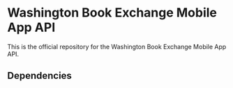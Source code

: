 <H1> Washington Book Exchange Mobile App API </H1>
<P>This is the official repository for the Washington Book Exchange Mobile App API.</p>

<H2> Dependencies </H2>
<p></p>

<H2> </H2>
